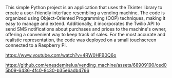 This simple Python project is an application that uses the Tkinter library to create a user-friendly interface resembling a vending machine. The code is organized using Object-Oriented Programming (OOP) techniques, making it easy to manage and extend. Additionally, it incorporates the Twilio API to send SMS notifications about purchases and prices to the machine's owner, offering a convenient way to keep track of sales. For the most accurate and realistic representation, the code was deployed on a small touchscreen connected to a Raspberry Pi.


https://www.youtube.com/watch?v=4RW0HFB0Q6o


https://github.com/enesdemirelus/vending_machine/assets/68909190/ced05b09-6436-4fc0-8c30-b35e6adb4766

